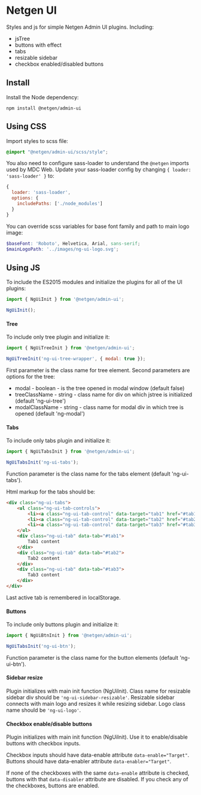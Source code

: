# Netgen UI

Styles and js for simple Netgen Admin UI plugins.
Including:
- jsTree
- buttons with effect
- tabs
- resizable sidebar
- checkbox enabled/disabled buttons

## Install

Install the Node dependency:
```
npm install @netgen/admin-ui
```

## Using CSS

Import styles to scss file:
```scss
@import "@netgen/admin-ui/scss/style";
```

You also need to configure sass-loader to understand the `@netgen` imports used by MDC Web. Update your sass-loader config by changing `{ loader: 'sass-loader' }` to:
```js
{
  loader: 'sass-loader',
  options: {
    includePaths: ['./node_modules']
  }
}
```

You can override scss variables for base font family and path to main logo image:
```scss
$baseFont: 'Roboto', Helvetica, Arial, sans-serif;
$mainLogoPath: '../images/ng-ui-logo.svg';
```

## Using JS

To include the ES2015 modules and initialize the plugins for all of the UI plugins:
```js
import { NgUiInit } from '@netgen/admin-ui';

NgUiInit();
```

#### Tree

To include only tree plugin and initialize it:
```js
import { NgUiTreeInit } from '@netgen/admin-ui';

NgUiTreeInit('ng-ui-tree-wrapper', { modal: true });
```

First parameter is the class name for tree element.
Second parameters are options for the tree:
- modal - boolean - is the tree opened in modal window (default false)
- treeClassName - string - class name for div on which jstree is initialized (default 'ng-ui-tree')
- modalClassName - string - class name for modal div in which tree is opened (default 'ng-modal')

#### Tabs

To include only tabs plugin and initialize it:
```js
import { NgUiTabsInit } from '@netgen/admin-ui';

NgUiTabsInit('ng-ui-tabs');
```

Function parameter is the class name for the tabs element (default 'ng-ui-tabs').

Html markup for the tabs should be:
```html
<div class="ng-ui-tabs">
    <ul class="ng-ui-tab-controls">
        <li><a class="ng-ui-tab-control" data-target="tab1" href="#tab1">Tab1</a></li>
        <li><a class="ng-ui-tab-control" data-target="tab2" href="#tab2">Tab2</a></li>
        <li><a class="ng-ui-tab-control" data-target="tab3" href="#tab3">Tab3</a></li>
    </ul>
    <div class="ng-ui-tab" data-tab="#tab1">
        Tab1 content
    </div>
    <div class="ng-ui-tab" data-tab="#tab2">
        Tab2 content
    </div>
    <div class="ng-ui-tab" data-tab="#tab3">
        Tab3 content
    </div>
</div>
```

Last active tab is remembered in localStorage.

#### Buttons

To include only buttons plugin and initialize it:
```js
import { NgUiBtnInit } from '@netgen/admin-ui';

NgUiTabsInit('ng-ui-btn');
```

Function parameter is the class name for the button elements (default 'ng-ui-btn').

#### Sidebar resize

Plugin initializes with main init function (NgUiInit).
Class name for resizable sidebar div should be `'ng-ui-sidebar-resizable'`.
Resizable sidebar connects with main logo and resizes it while resizing sidebar. Logo class name should be `'ng-ui-logo'`.

#### Checkbox enable/disable buttons

Plugin initializes with main init function (NgUiInit).
Use it to enable/disable buttons with checkbox inputs.

Checkbox inputs should have data-enable attribute `data-enable="Target"`.
Buttons should have data-enabler attribute `data-enabler="Target"`.

If none of the checkboxes with the same `data-enable` attribute is checked, buttons with that `data-disabler` attribute are disabled. If you check any of the checkboxes, buttons are enabled.
